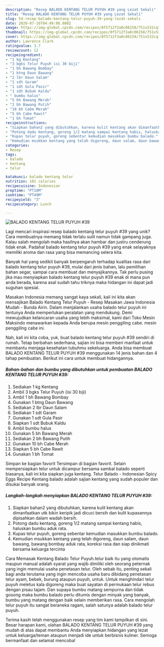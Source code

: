 ```yaml
---
description: "Resep BALADO KENTANG TELUR PUYUH #39 yang Lezat Sekali"
title: "Resep BALADO KENTANG TELUR PUYUH #39 yang Lezat Sekali"
slug: 54-resep-balado-kentang-telur-puyuh-39-yang-lezat-sekali
date: 2020-07-16T04:49:08.080Z
image: https://img-global.cpcdn.com/recipes/0f5712f3a0c06158/751x532cq70/balado-kentang-telur-puyuh-39-foto-resep-utama.jpg
thumbnail: https://img-global.cpcdn.com/recipes/0f5712f3a0c06158/751x532cq70/balado-kentang-telur-puyuh-39-foto-resep-utama.jpg
cover: https://img-global.cpcdn.com/recipes/0f5712f3a0c06158/751x532cq70/balado-kentang-telur-puyuh-39-foto-resep-utama.jpg
author: Lawrence Clark
ratingvalue: 3.7
reviewcount: 12
recipeingredient:
- "1 kg Kentang"
- "3 bgks Telur Puyuh isi 30 biji"
- "1 bh Bawang Bombay"
- "1 btng Daun Bawang"
- "2 lbr Daun Salam"
- "1 sdt Garam"
- "1 sdt Gula Pasir"
- "1 sdt Bubuk Kaldu"
- " bumbu halus"
- "5 bh Bawang Merah"
- "2 bh Bawang Putih"
- "10 bh Cabe Merah"
- "5 bh Cabe Rawit"
- "1 bh Tomat"
recipeinstructions:
- "Siapkan bahan2 yang dibutuhkan, karena kulit kentang akan dimanfaatkan utk bikin keripik jadi dicuci bersih dan kulit kupasannya dipisahkan dalam wadah bersih."
- "Potong dadu kentang, goreng 1/2 matang sampai kentang habis, haluskan bumbu aduk rata."
- "Kupas telur puyuh, goreng sebentar kemudian masukkan bumbu balado."
- "Kemudian msukkan kentang yang telah digoreng, daun salam, daun bawang, bawang bombay aduk rata, koreksi rasa dan siap dinikmati bersama keluarga tercinta"
categories:
- Resep
tags:
- balado
- kentang
- telur

katakunci: balado kentang telur 
nutrition: 101 calories
recipecuisine: Indonesian
preptime: "PT18M"
cooktime: "PT49M"
recipeyield: "3"
recipecategory: Lunch

---
```



![BALADO KENTANG TELUR PUYUH #39](https://img-global.cpcdn.com/recipes/0f5712f3a0c06158/751x532cq70/balado-kentang-telur-puyuh-39-foto-resep-utama.jpg)

Lagi mencari inspirasi resep balado kentang telur puyuh #39 yang unik? Cara membuatnya memang tidak terlalu sulit namun tidak gampang juga. Kalau salah mengolah maka hasilnya akan hambar dan justru cenderung tidak enak. Padahal balado kentang telur puyuh #39 yang enak selayaknya memiliki aroma dan rasa yang bisa memancing selera kita.

Banyak hal yang sedikit banyak berpengaruh terhadap kualitas rasa dari balado kentang telur puyuh #39, mulai dari jenis bahan, lalu pemilihan bahan segar, sampai cara membuat dan menyajikannya. Tak perlu pusing jika mau menyiapkan balado kentang telur puyuh #39 enak di mana pun anda berada, karena asal sudah tahu triknya maka hidangan ini dapat jadi suguhan spesial.

Masakan Indonesia memang sangat kaya sekali, kali ini kita akan mensajikan Balado Kentang Telur Puyuh - Resep Masakan Jawa Indonesia Mudah - Bunda Airin. Dalam menjalankan usaha balado telur puyuh ini tentunya Anda memperlukan peralatan yang mendukung. Demi mewujudkan kelancaran usaha yang lebih maksimal, kami dari Toko Mesin Maksindo menawarkan kepada Anda berupa mesin penggiling cabe. mesin penggiling cabe ini.


Nah, kali ini kita coba, yuk, buat balado kentang telur puyuh #39 sendiri di rumah. Tetap berbahan sederhana, sajian ini bisa memberi manfaat untuk membantu menjaga kesehatan tubuhmu sekeluarga. Anda bisa membuat BALADO KENTANG TELUR PUYUH #39 menggunakan 14 jenis bahan dan 4 tahap pembuatan. Berikut ini cara untuk membuat hidangannya.

<!--inarticleads1-->

##### Bahan-bahan dan bumbu yang dibutuhkan untuk pembuatan BALADO KENTANG TELUR PUYUH #39:

1. Sediakan 1 kg Kentang
1. Ambil 3 bgks Telur Puyuh (isi 30 biji)
1. Ambil 1 bh Bawang Bombay
1. Gunakan 1 btng Daun Bawang
1. Sediakan 2 lbr Daun Salam
1. Sediakan 1 sdt Garam
1. Gunakan 1 sdt Gula Pasir
1. Siapkan 1 sdt Bubuk Kaldu
1. Ambil  bumbu halus
1. Gunakan 5 bh Bawang Merah
1. Sediakan 2 bh Bawang Putih
1. Gunakan 10 bh Cabe Merah
1. Siapkan 5 bh Cabe Rawit
1. Gunakan 1 bh Tomat


Simpan ke bagian favorit Tersimpan di bagian favorit. Selain mempersiapkan telur untuk dicampur bersama sambal balado seperti biasanya, kali ini kita siapkan juga kentang. Telur Balado - Indonesian Spicy Eggs Recipe Kentang balado adalah sajian kentang yang sudah populer dan disukai banyak orang. 

<!--inarticleads2-->

##### Langkah-langkah menyiapkan BALADO KENTANG TELUR PUYUH #39:

1. Siapkan bahan2 yang dibutuhkan, karena kulit kentang akan dimanfaatkan utk bikin keripik jadi dicuci bersih dan kulit kupasannya dipisahkan dalam wadah bersih.
1. Potong dadu kentang, goreng 1/2 matang sampai kentang habis, haluskan bumbu aduk rata.
1. Kupas telur puyuh, goreng sebentar kemudian masukkan bumbu balado.
1. Kemudian msukkan kentang yang telah digoreng, daun salam, daun bawang, bawang bombay aduk rata, koreksi rasa dan siap dinikmati bersama keluarga tercinta


Cara Memasak Kentang Balado Telur Puyuh.telur baik itu yang otomatis maupun manual adalah syarat yang wajib dimiliki oleh seorang peternak yang ingin memulai usaha penetasan telur. Oleh sebab itu, penting sekali bagi anda terutama yang ingin mencoba usaha baru dibidang penetasan telur ayam, bebek, burung ataupun puyuh, untuk. Untuk menghindari telur puyuh meletus kala digoreng maka buat sayatan di permukaan telur rebus dengan pisau tajam. Dan supaya bumbu matang sempurna dan tidak gosong maka bumbu balado perlu ditumis dengan minyak yang banyak, bumbu yang matang dengan baik selain memberikan rasa. Cara mengolah telur puyuh itu sangat beraneka ragam, salah satunya adalah balado telur puyuh. 

Terima kasih telah menggunakan resep yang tim kami tampilkan di sini. Besar harapan kami, olahan BALADO KENTANG TELUR PUYUH #39 yang mudah di atas dapat membantu Anda menyiapkan hidangan yang lezat untuk keluarga/teman ataupun menjadi ide untuk berbisnis kuliner. Semoga bermanfaat dan selamat mencoba!
